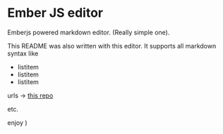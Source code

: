 Ember JS editor
=========

Emberjs powered markdown editor. (Really simple one).


This README was also written with this editor.
It supports all markdown syntax like

+ listitem
+ listitem
+ listitem


urls -> [this repo](https://github.com/epson121/ember-markdown)

etc.

enjoy )

    
